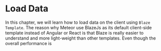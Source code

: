 # Load Data
In this chapter, we will learn how to load data on the client using `Blaze Template`. The reason why Meteor use BlazeJs as its default client-side template instead of Angular or React is that Blaze is really easier to understand and more light-weight than other templates. Even though the overall performance is